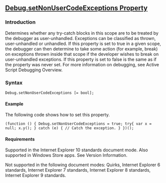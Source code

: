 ## [Debug.setNonUserCodeExceptions Property](Debug.setNonUserCodeExceptions-Property.html)

### Introduction 

 Determines whether any try-catch blocks in this scope are to be treated by the debugger as user-unhandled. Exceptions can be classified as thrown, user-unhandled or unhandled. If this property is set
to true in a given scope, the debugger can then determine to take some action (for example, break) on exceptions thrown inside that scope if the developer wishes to break on user-unhandled
exceptions. If this property is set to false is the same as if the property was never set. For more information on debugging, see Active Script Debugging Overview.

### Syntax 

```
Debug.setNonUserCodeExceptions [= bool];
```

#### Example 

<p xmlns:util="util">
  The following code shows how to set this property.
</p>

```
(function () { Debug.setNonUserCodeExceptions = true; try{ var x = null; x.y(); } catch (e) { // Catch the exception. } })();
```

#### Requirements 

<div id="requirementsTitleSection" class="section" name="collapseableSection" style="">
  <p xmlns:util="util"></p>
  <p>
    Supported in the Internet Explorer 10 standards document mode. Also supported in Windows Store apps. See Version Information.
  </p>
  <p>
    Not supported in the following document modes: Quirks, Internet Explorer 6 standards, Internet Explorer 7 standards, Internet Explorer 8 standards, Internet Explorer 9 standards.
  </p>
</div>


